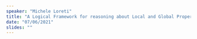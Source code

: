 ```yaml
---
speaker: "Michele Loreti"
title: "A Logical Framework for reasoning about Local and Global Properties of Multi-Agent Systems"
date: "07/06/2021"
slides: ""
---
```

